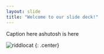 ```yaml
---
layout: slide
title: "Welcome to our slide deck!"
---
```


Caption here ashutosh is here

![riddlocat](https://octodex.github.com/images/riddlocat.png)
{: .center}
